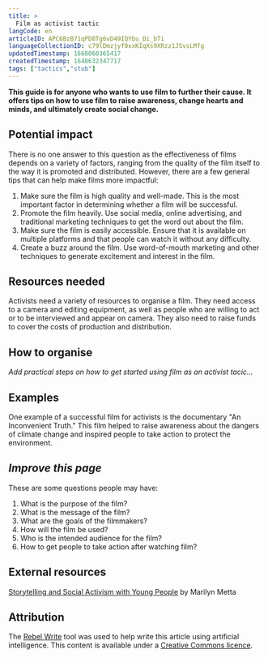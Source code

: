 ```yaml
---
title: >
  Film as activist tactic
langCode: en
articleID: APC6BzB71qPD8Tg6vD49IQYbu_Di_bTi
languageCollectionID: c79lDmzjyf0xxKIqXs9XRzz1JSvsLMfg
updatedTimestamp: 1668060365417
createdTimestamp: 1648632347717
tags: ["tactics","stub"]
---
```


**This guide is for anyone who wants to use film to further their cause. It offers tips on how to use film to raise awareness, change hearts and minds, and ultimately create social change.**

## **Potential impact**

There is no one answer to this question as the effectiveness of films depends on a variety of factors, ranging from the quality of the film itself to the way it is promoted and distributed. However, there are a few general tips that can help make films more impactful:

1.  Make sure the film is high quality and well-made. This is the most important factor in determining whether a film will be successful.
2.  Promote the film heavily. Use social media, online advertising, and traditional marketing techniques to get the word out about the film.
3.  Make sure the film is easily accessible. Ensure that it is available on multiple platforms and that people can watch it without any difficulty.
4.  Create a buzz around the film. Use word-of-mouth marketing and other techniques to generate excitement and interest in the film.

## **Resources needed**

Activists need a variety of resources to organise a film. They need access to a camera and editing equipment, as well as people who are willing to act or to be interviewed and appear on camera. They also need to raise funds to cover the costs of production and distribution.

## How to organise

_Add practical steps on how to get started using film as an activist tacic…_

## **Examples**

One example of a successful film for activists is the documentary "An Inconvenient Truth." This film helped to raise awareness about the dangers of climate change and inspired people to take action to protect the environment.

## _**Improve this page**_

These are some questions people may have:

1.  What is the purpose of the film?
2.  What is the message of the film?
3.  What are the goals of the filmmakers?
4.  How will the film be used?
5.  Who is the intended audience for the film?
6.  How to get people to take action after watching film?

## External resources

[Storytelling and Social Activism with Young People](https://commonslibrary.org/storytelling-and-social-activism-in-young-people/) by Marilyn Metta

## Attribution

The [Rebel Write](https://write.rebel.tools/) tool was used to help write this article using artificial intelligence. This content is available under a [Creative Commons licence](https://creativecommons.org/licenses/by-nc-sa/4.0/).
